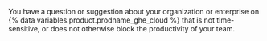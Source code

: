You have a question or suggestion about your organization or enterprise on {% data variables.product.prodname_ghe_cloud %} that is not time-sensitive, or does not otherwise block the productivity of your team.